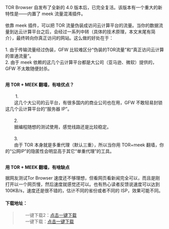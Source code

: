TOR Browser 自发布了全新的 4.0 版本后，已完全复活。该版本有一个重大的新特性是——内置了 meek 流量混淆插件。<br><br>依靠 meek 插件，可以把 TOR 流量伪装成访问云计算平台的流量。当你的数据流量到达云计算平台之后，会经过一系列中转（具体的技术原理，本文末尾有简介），最终转向你真正访问的网站。这么做的好处在于：<br><br>1. 由于传输流量经过伪装，GFW 比较难区分“伪装的TOR流量”和“真正访问云计算的普通流量”。<br>2. 由于 meek 依赖的这几个云计算平台都是大公司（亚马逊、微软）提供的，GFW 不太敢随便封杀。<br><br>

<b>用 TOR + MEEK 翻墙，有啥优点？</b><br><br>　　
1.<br>　　这几个大公司的云平台，有很多国内的商业公司也在用，GFW 不敢轻易封锁这几个云计算平台的“服务器 IP”。<br><br>　　2.<br>　　据编程随想的测试使用，感觉线路还是比较稳定。<br><br>　　3.<br>　　由于 TOR 本身就是多重代理（默认三重），所以当你用 TOR+meek 翻墙，你的“公网IP”的隐匿性会明显高于其它“单重代理”的工具。<br><br>

<b>用 TOR + MEEK 翻墙，有啥缺点</b>

据网友测试Tor Browser 速度还不够理想，但看网页看新闻完全可以，而且是刚打开以一个网页慢，然后速度就感觉还可以。也有热心读者反馈说速度可以达到 100KB/s，速度还是很不错的，估计不同的省份或者不同的 ISP，效果可能不同。

<h4>下载地址：</h4>
<blockquote>
<ul class="task-list">


<li>一键下载2：<a href="http://pppppp.c.mrbonus.com/Tor-Browse-Windows-CN.7z" target="_blank">点击一键下载</a></li>
<li>一键下载：<a href="https://spideroak.com/share/MJZGKYLLM5THO/fqapp/d%3A/SpiderOak/Tor-Browse-4.0.8-Windows-CN.7z" target="_blank">点击一键下载</a></li>
</ul>
</blockquote>
